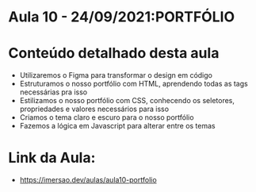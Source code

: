 # Aula 10 - 24/09/2021:PORTFÓLIO

# Conteúdo detalhado desta aula

- Utilizaremos o Figma para transformar o design em código
- Estruturamos o nosso portfólio com HTML, aprendendo todas as tags necessárias pra isso
- Estilizamos o nosso portfólio com CSS, conhecendo os seletores, propriedades e valores necessários para isso
- Criamos o tema claro e escuro para o nosso portfólio
- Fazemos a lógica em Javascript para alterar entre os temas



# Link da Aula:

- https://imersao.dev/aulas/aula10-portfolio
